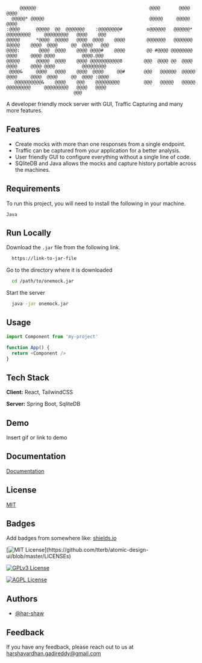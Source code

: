          @@@@@@                                          @@@@       @@@@                               @@@@
      @@@@@* @@@@@                                       @@@@@     @@@@@                               @@@@
    :@@@@      @@@@@  @@  @@@@@@@    :@@@@@@@@#         o@@@@@@   @@@@@@*    @@@@@@@@@     @@@@@@@@@   @@@@    @@@
    @@@@@      *@@@@  @@@@@   @@@@  @@@@    @@@@        @@@@@@@   @@@@@@@  8@@@@    @@@@  @@@@     @@  @@@@   @@@
    @@@@:       @@@@  @@@@    @@@@ @@@@#    @@@@        @@ #@@@@ @@@@@@@@  @@@@     @@@@ @@@@          @@@@.@@@
    @@@@@      @@@@@  @@@@    @@@@ @@@@@@@@@@@8        @@@  @@@@ @@  @@@@  @@@@     @@@@ @@@@          @@@@@@@@@
     @@@@&     @@@@   @@@@    @@@@  @@@@     @@#       @@@   @@@@@@  @@@@@ @@@@     @@@@  @@@@     @@  @@@@ :@@@@
       @@@@@@@@@@&    @@@@    @@@    @@@@@@@@@         @@@   @@@@@   @@@@@   @@@@@@@@@     @@@@@@@@@   @@@@   @@@@
                             @@@

A developer friendly mock server with GUI, Traffic Capturing and many more features.


## Features

- Create mocks with more than one responses from a single endpoint.
- Traffic can be captured from your application for a better analysis.
- User friendly GUI to configure everything without a single line of code.
- SQliteDB and Java allows the mocks and capture history portable across the machines.


## Requirements

To run this project, you will need to install the following in your machine.

`Java`


## Run Locally

Download the `.jar` file from the following link.

```bash
  https://link-to-jar-file
```

Go to the directory where it is downloaded

```bash
  cd /path/to/onemock.jar
```

Start the server

```bash
  java -jar onemock.jar
```


## Usage

```javascript
import Component from 'my-project'

function App() {
  return <Component />
}
```

## Tech Stack

**Client:** React, TailwindCSS

**Server:** Spring Boot, SqliteDB


## Demo

Insert gif or link to demo


## Documentation

[Documentation](https://linktodocumentation)


## License

[MIT](https://choosealicense.com/licenses/mit/)


## Badges

Add badges from somewhere like: [shields.io](https://shields.io/)

[![MIT License](https://img.shields.io/apm/l/atomic-design-ui.svg?)](https://github.com/tterb/atomic-design-ui/blob/master/LICENSEs)

[![GPLv3 License](https://img.shields.io/badge/License-GPL%20v3-yellow.svg)](https://opensource.org/licenses/)

[![AGPL License](https://img.shields.io/badge/license-AGPL-blue.svg)](http://www.gnu.org/licenses/agpl-3.0)


## Authors

- [@har-shaw](https://www.github.com/har-shaw)


## Feedback

If you have any feedback, please reach out to us at harshavardhan.gadireddy@gmail.com

